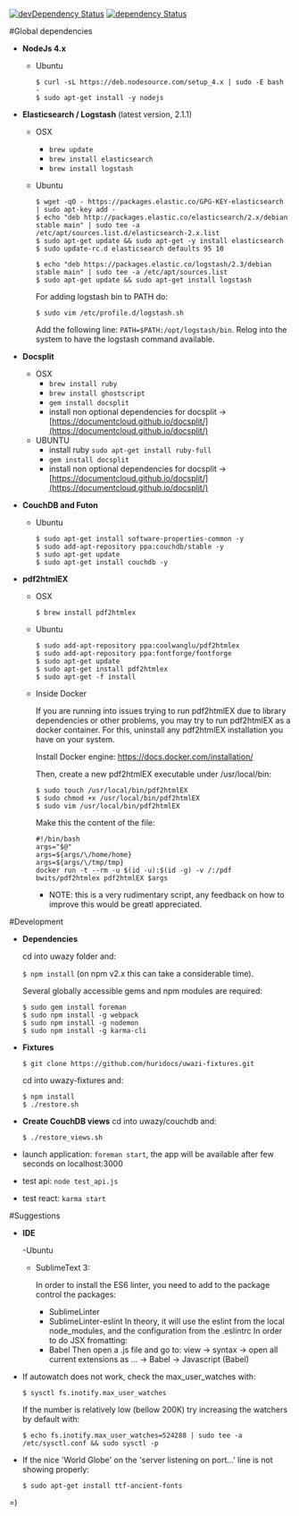 [![devDependency Status](https://david-dm.org/huridocs/uwazidocs/dev-status.svg)](https://david-dm.org/huridocs/uwazi#info=devDependencies)
[![dependency Status](https://david-dm.org/huridocs/uwazidocs/status.svg)](https://david-dm.org/huridocs/uwazi#info=dependencies)

#Global dependencies

- **NodeJs 4.x**
    - Ubuntu

      ```
      $ curl -sL https://deb.nodesource.com/setup_4.x | sudo -E bash -
      $ sudo apt-get install -y nodejs
      ```
- **Elasticsearch / Logstash** (latest version, 2.1.1)
    - OSX
      - `brew update`
      - `brew install elasticsearch`
      - `brew install logstash`

    - Ubuntu
      ```
      $ wget -qO - https://packages.elastic.co/GPG-KEY-elasticsearch | sudo apt-key add -
      $ echo "deb http://packages.elastic.co/elasticsearch/2.x/debian stable main" | sudo tee -a /etc/apt/sources.list.d/elasticsearch-2.x.list
      $ sudo apt-get update && sudo apt-get -y install elasticsearch
      $ sudo update-rc.d elasticsearch defaults 95 10

      $ echo "deb https://packages.elastic.co/logstash/2.3/debian stable main" | sudo tee -a /etc/apt/sources.list
      $ sudo apt-get update && sudo apt-get install logstash
      ```
      For adding logstash bin to PATH do:
      ```
      $ sudo vim /etc/profile.d/logstash.sh
      ```
      Add the following line:
      `PATH=$PATH:/opt/logstash/bin`.
      Relog into the system to have the logstash command available.

- **Docsplit**
    - OSX
      - `brew install ruby`
      - `brew install ghostscript`
      - `gem install docsplit`
      - install non optional dependencies for docsplit -> [https://documentcloud.github.io/docsplit/](https://documentcloud.github.io/docsplit/)
    - UBUNTU
      - install ruby `sudo apt-get install ruby-full`
      - `gem install docsplit`
      - install non optional dependencies for docsplit -> [https://documentcloud.github.io/docsplit/](https://documentcloud.github.io/docsplit/)

- **CouchDB and Futon**
    - Ubuntu

      ```
      $ sudo apt-get install software-properties-common -y
      $ sudo add-apt-repository ppa:couchdb/stable -y
      $ sudo apt-get update
      $ sudo apt-get install couchdb -y
      ```

- **pdf2htmlEX**
    - OSX

      ```
      $ brew install pdf2htmlex
      ```
    - Ubuntu

      ```
      $ sudo add-apt-repository ppa:coolwanglu/pdf2htmlex
      $ sudo add-apt-repository ppa:fontforge/fontforge
      $ sudo apt-get update
      $ sudo apt-get install pdf2htmlex
      $ sudo apt-get -f install
      ```

    - Inside Docker

      If you are running into issues trying to run pdf2htmlEX due to library dependencies or other problems, you may try to run pdf2htmlEX as a docker container.  For this, uninstall any pdf2htmlEX installation you have on your system.

      Install Docker engine: https://docs.docker.com/installation/

      Then, create a new pdf2htmlEX executable under /usr/local/bin:

      ```
      $ sudo touch /usr/local/bin/pdf2htmlEX
      $ sudo chmod +x /usr/local/bin/pdf2htmlEX
      $ sudo vim /usr/local/bin/pdf2htmlEX
      ```

      Make this the content of the file:

      ```
      #!/bin/bash
      args="$@"
      args=${args/\/home/home}
      args=${args/\/tmp/tmp}
      docker run -t --rm -u $(id -u):$(id -g) -v /:/pdf bwits/pdf2htmlex pdf2htmlEX $args
      ```

      * NOTE: this is a very rudimentary script, any feedback on how to improve this would be greatl appreciated.

#Development

- **Dependencies**

  cd into uwazy folder and:

  `$ npm install` (on npm v2.x this can take a considerable time).

  Several globally accessible gems and npm modules are required:

  ```
  $ sudo gem install foreman
  $ sudo npm install -g webpack
  $ sudo npm install -g nodemon
  $ sudo npm install -g karma-cli
  ```

- **Fixtures**

  `$ git clone https://github.com/huridocs/uwazi-fixtures.git`

  cd into uwazy-fixtures and:

  ```
  $ npm install
  $ ./restore.sh
  ```

- **Create CouchDB views**
  cd into uwazy/couchdb and:

  `$ ./restore_views.sh`

- launch application: `foreman start`, the app will be available after few seconds on localhost:3000
- test api: `node test_api.js`
- test react: `karma start`

#Suggestions

- **IDE**

  -Ubuntu

    - SublimeText 3:

      In order to install the ES6 linter, you need to add to the package control the packages:
      - SublimeLinter
      - SublimeLinter-eslint
      In theory, it will use the eslint from the local node_modules, and the configuration from the .eslintrc
      In order to do JSX fromatting:
      - Babel
      Then open a .js file and go to:
      view -> syntax -> open all current extensions as ... -> Babel -> Javascript (Babel)

- If autowatch does not work, check the max_user_watches with:

  ```
  $ sysctl fs.inotify.max_user_watches
  ```

  If the number is relatively low (bellow 200K) try increasing the watchers by default with:

  ```
  $ echo fs.inotify.max_user_watches=524288 | sudo tee -a /etc/sysctl.conf && sudo sysctl -p
  ```

- If the nice 'World Globe' on the 'server listening on port...' line is not showing properly:


  ```
  $ sudo apt-get install ttf-ancient-fonts
  ```

=)
